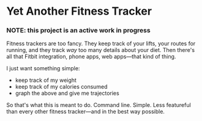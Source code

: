 # Yet Another Fitness Tracker

### NOTE: this project is an active work in progress

Fitness trackers are too fancy. They keep track of your lifts, your
routes for running, and they track *way* too many details about your
diet. Then there's all that Fitbit integration, phone apps, web
apps—that kind of thing.

I just want something simple:

+ keep track of my weight
+ keep track of my calories consumed
+ graph the above and give me trajectories

So that's what this is meant to do. Command line. Simple. Less
featureful than every other fitness tracker—and in the best way
possible.
